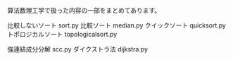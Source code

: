 算法数理工学で扱った内容の一部をまとめてあります。

比較しないソート sort.py
比較ソート median.py
クイックソート quicksort.py
トポロジカルソート topologicalsort.py


強連結成分分解 scc.py
ダイクストラ法 dijkstra.py
